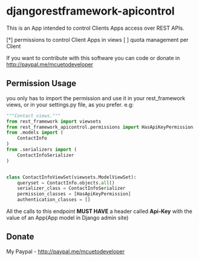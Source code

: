 # djangorestframework-apicontrol

This is an App intended to control Clients Apps access over REST APIs.

[*] permissions to control Client Apps in views
[ ] quota management per Client

If you want to contribute with this software you can code or donate in http://paypal.me/mcuetodeveloper


## Permission Usage
you only has to import the permission and use it in your rest_framework views, or in your settings.py file, as you prefer. e.g:

``` python
"""Contact views."""
from rest_framework import viewsets
from rest_framework_apicontrol.permissions import HasApiKeyPermission
from .models import (
    ContactInfo
)
from .serializers import (
    ContactInfoSerializer
)


class ContactInfoViewSet(viewsets.ModelViewSet):
    queryset = ContactInfo.objects.all()
    serializer_class = ContactInfoSerializer
    permission_classes = [HasApiKeyPermission]
    authentication_classes = []

```

All the calls to this endpoint **MUST HAVE** a header called **Api-Key** with the value of an App(App model in Django admin site)

## Donate
My Paypal - http://paypal.me/mcuetodeveloper
